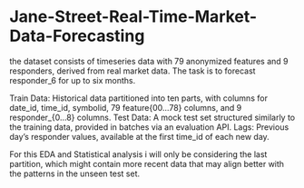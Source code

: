 # Jane-Street-Real-Time-Market-Data-Forecasting

the dataset consists of timeseries data with 79 anonymized features and 9 responders, derived from real market data. The task is to forecast responder_6 for up to six months.

Train Data: Historical data partitioned into ten parts, with columns for date_id, time_id, symbolid, 79 feature{00...78} columns, and 9 responder_{0...8} columns. Test Data: A mock test set structured similarly to the training data, provided in batches via an evaluation API. Lags: Previous day’s responder values, available at the first time_id of each new day.

For this EDA and Statistical analysis i will only be considering the last partition, which might contain more recent data that may align better with the patterns in the unseen test set.